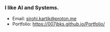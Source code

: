 
### I like AI and Systems.

- Email: sirohi.kartik@proton.me
- Portfolio: https://007jbks.github.io/Portfolio/

